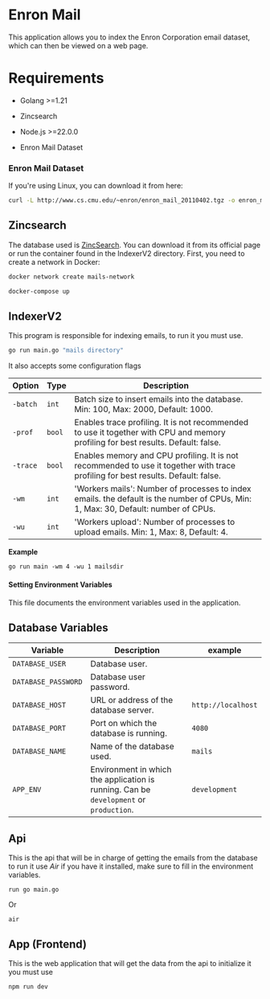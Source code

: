 # Enron Mail

This application allows you to index the Enron Corporation email dataset, which can then be viewed on a web page.

# Requirements
* Golang >=1.21
* Zincsearch
* Node.js >=22.0.0

* Enron Mail Dataset

### Enron Mail Dataset

If you're using Linux, you can download it from here:
```bash
curl -L http://www.cs.cmu.edu/~enron/enron_mail_20110402.tgz -o enron_mail_20110402.tgz && tar -xf enron_mail_20110402.tgz
```

## Zincsearch

The database used is [ZincSearch](https://github.com/zincsearch/zincsearch). You can download it from its official page or run the container found in the IndexerV2 directory. First, you need to create a network in Docker:

```bash
docker network create mails-network

docker-compose up
```

## IndexerV2

This program is responsible for indexing emails, to run it you must use.
```bash
go run main.go "mails directory"
```

It also accepts some configuration flags

| Option | Type | Description |
|----------|----------|-------------|
| `-batch` | `int` | Batch size to insert emails into the database. Min: 100, Max: 2000, Default: 1000. |
| `-prof` | `bool` | Enables trace profiling. It is not recommended to use it together with CPU and memory profiling for best results. Default: false. |
| `-trace` | `bool` | Enables memory and CPU profiling. It is not recommended to use it together with trace profiling for best results. Default: false. |
| `-wm` | `int` | 'Workers mails': Number of processes to index emails. the default is the number of CPUs, Min: 1, Max: 30, Default: number of CPUs. |
| `-wu` | `int` | 'Workers upload': Number of processes to upload emails. Min: 1, Max: 8, Default: 4. |

**Example**
```batch
go run main -wm 4 -wu 1 mailsdir
```
#### Setting Environment Variables

This file documents the environment variables used in the application.

## Database Variables

| Variable | Description | example |
|-----------------------|--------------------------------------------------|-------------------|
| `DATABASE_USER` | Database user. | |
| `DATABASE_PASSWORD` | Database user password. | |
| `DATABASE_HOST` | URL or address of the database server. | `http://localhost` |
| `DATABASE_PORT` | Port on which the database is running. | `4080` |
| `DATABASE_NAME` | Name of the database used. | `mails` |
| `APP_ENV` | Environment in which the application is running. Can be `development` or `production`. | `development` |

## Api

This is the api that will be in charge of getting the emails from the database to run it use *Air* if you have it installed, make sure to fill in the environment variables.

```
run go main.go
```

Or

```
air
```

## App (Frontend)

This is the web application that will get the data from the api to initialize it you must use

```
npm run dev
```
